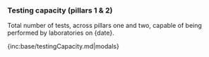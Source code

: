 ﻿### Testing capacity (pillars 1 & 2)

Total number of tests, across pillars one and two, capable of being performed by laboratories on {date}.

{inc:base/testingCapacity.md|modals}